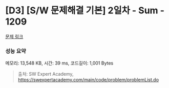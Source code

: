 # [D3] [S/W 문제해결 기본] 2일차 - Sum - 1209 

[문제 링크](https://swexpertacademy.com/main/code/problem/problemDetail.do?contestProbId=AV13_BWKACUCFAYh) 

### 성능 요약

메모리: 13,548 KB, 시간: 39 ms, 코드길이: 1,001 Bytes



> 출처: SW Expert Academy, https://swexpertacademy.com/main/code/problem/problemList.do